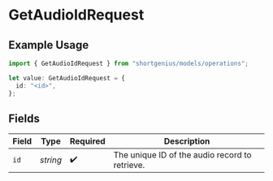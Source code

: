 # GetAudioIdRequest

## Example Usage

```typescript
import { GetAudioIdRequest } from "shortgenius/models/operations";

let value: GetAudioIdRequest = {
  id: "<id>",
};
```

## Fields

| Field                                          | Type                                           | Required                                       | Description                                    |
| ---------------------------------------------- | ---------------------------------------------- | ---------------------------------------------- | ---------------------------------------------- |
| `id`                                           | *string*                                       | :heavy_check_mark:                             | The unique ID of the audio record to retrieve. |